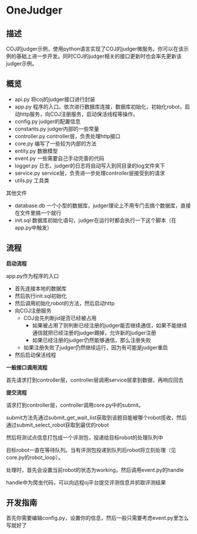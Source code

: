# OneJudger

## 描述

COJ的judger示例，使用python语言实现了COJ的judger微服务。你可以在该示例的基础上进一步开发。同时COJ的judger相关的接口更新时也会率先更新该judger示例。

## 概览

* api.py 将coj的judger接口进行封装
* app.py 程序的入口。依次进行数据库连接，数据库初始化，初始化robot，启动http服务，向COJ注册服务，启动保活线程等操作。
* config.py judger的配置信息
* constants.py judger内部的一些常量
* controller.py controller层，负责处理http接口
* core.py 编写了一些较为内部的方法
* entity.py 数据模型
* event.py 一些需要自己手动完善的代码
* logger.py 日志，judger的日志将自动写入到同目录的log文件夹下
* service.py service层，负责进一步处理controller层接受到的请求
* utils.py 工具类

其他文件

* database.db 一个小型的数据库，judger理论上不用专门去搞个数据库，直接在文件里搞一个就行
* init.sql 数据库初始化语句，judger在运行时都会执行一下这个脚本（在app.py中触发）

## 流程

**启动流程**

app.py作为程序的入口

* 首先连接本地的数据库
* 然后执行init.sql初始化
* 然后调用初始化robot的方法，然后启动http
* 向COJ注册服务
  * COJ会先判断jid是否已经被占用
    * 如果被占用了则判断已经注册的judger能否继续通信，如果不能继续通信就把已经注册的judger踢掉，允许新的judger注册
    * 如果已经注册的judger仍然能够通信，那么注册失败
  * 如果注册失败了judger仍然继续运行，因为有可能是judger重启
* 然后启动保活线程

**一般接口调用流程**

首先请求打到controller层，controller层调用service层拿到数据，再响应回去

**提交流程**

请求打到controller层，controller调用core.py中的submit。

submit方法先通过submit_get_wait_list获取到该题目能被哪个robot揽收，然后通过submit_select_robot获取到最优的robot

然后将测试点信息打包成一个评测包，投递给目标robot的处理队列中

目标robot一直在等待队列。当有评测包投递到队列后robot将立刻处理（见core.py的robot_loop）。

处理时，首先会设置当前robot的状态为working，然后调用event.py的handle

handle中为爬虫代码，可以向远程oj平台提交评测信息并抓取评测结果

## 开发指南

首先你需要编辑config.py，设置你的信息，然后一般只需要考虑event.py里怎么写就好了
